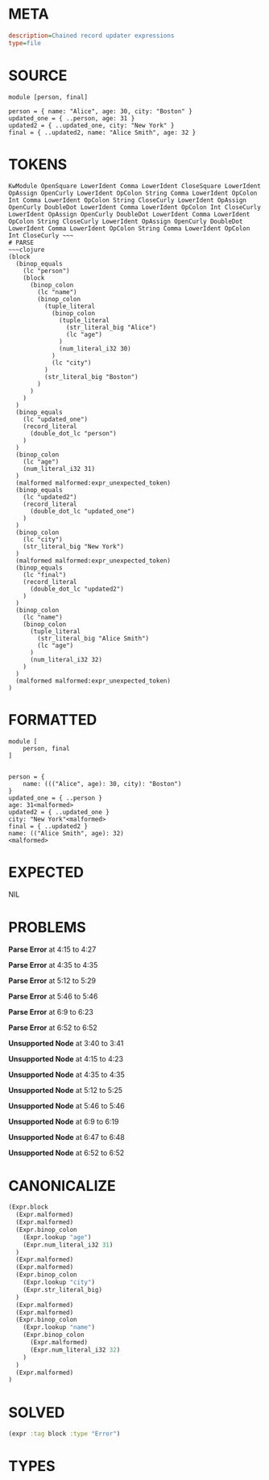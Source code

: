 # META
~~~ini
description=Chained record updater expressions
type=file
~~~
# SOURCE
~~~roc
module [person, final]

person = { name: "Alice", age: 30, city: "Boston" }
updated_one = { ..person, age: 31 }
updated2 = { ..updated_one, city: "New York" }
final = { ..updated2, name: "Alice Smith", age: 32 }
~~~
# TOKENS
~~~text
KwModule OpenSquare LowerIdent Comma LowerIdent CloseSquare LowerIdent OpAssign OpenCurly LowerIdent OpColon String Comma LowerIdent OpColon Int Comma LowerIdent OpColon String CloseCurly LowerIdent OpAssign OpenCurly DoubleDot LowerIdent Comma LowerIdent OpColon Int CloseCurly LowerIdent OpAssign OpenCurly DoubleDot LowerIdent Comma LowerIdent OpColon String CloseCurly LowerIdent OpAssign OpenCurly DoubleDot LowerIdent Comma LowerIdent OpColon String Comma LowerIdent OpColon Int CloseCurly ~~~
# PARSE
~~~clojure
(block
  (binop_equals
    (lc "person")
    (block
      (binop_colon
        (lc "name")
        (binop_colon
          (tuple_literal
            (binop_colon
              (tuple_literal
                (str_literal_big "Alice")
                (lc "age")
              )
              (num_literal_i32 30)
            )
            (lc "city")
          )
          (str_literal_big "Boston")
        )
      )
    )
  )
  (binop_equals
    (lc "updated_one")
    (record_literal
      (double_dot_lc "person")
    )
  )
  (binop_colon
    (lc "age")
    (num_literal_i32 31)
  )
  (malformed malformed:expr_unexpected_token)
  (binop_equals
    (lc "updated2")
    (record_literal
      (double_dot_lc "updated_one")
    )
  )
  (binop_colon
    (lc "city")
    (str_literal_big "New York")
  )
  (malformed malformed:expr_unexpected_token)
  (binop_equals
    (lc "final")
    (record_literal
      (double_dot_lc "updated2")
    )
  )
  (binop_colon
    (lc "name")
    (binop_colon
      (tuple_literal
        (str_literal_big "Alice Smith")
        (lc "age")
      )
      (num_literal_i32 32)
    )
  )
  (malformed malformed:expr_unexpected_token)
)
~~~
# FORMATTED
~~~roc
module [
	person, final
]


person = {
	name: ((("Alice", age): 30, city): "Boston")
}
updated_one = { ..person }
age: 31<malformed>
updated2 = { ..updated_one }
city: "New York"<malformed>
final = { ..updated2 }
name: (("Alice Smith", age): 32)
<malformed>
~~~
# EXPECTED
NIL
# PROBLEMS
**Parse Error**
at 4:15 to 4:27

**Parse Error**
at 4:35 to 4:35

**Parse Error**
at 5:12 to 5:29

**Parse Error**
at 5:46 to 5:46

**Parse Error**
at 6:9 to 6:23

**Parse Error**
at 6:52 to 6:52

**Unsupported Node**
at 3:40 to 3:41

**Unsupported Node**
at 4:15 to 4:23

**Unsupported Node**
at 4:35 to 4:35

**Unsupported Node**
at 5:12 to 5:25

**Unsupported Node**
at 5:46 to 5:46

**Unsupported Node**
at 6:9 to 6:19

**Unsupported Node**
at 6:47 to 6:48

**Unsupported Node**
at 6:52 to 6:52

# CANONICALIZE
~~~clojure
(Expr.block
  (Expr.malformed)
  (Expr.malformed)
  (Expr.binop_colon
    (Expr.lookup "age")
    (Expr.num_literal_i32 31)
  )
  (Expr.malformed)
  (Expr.malformed)
  (Expr.binop_colon
    (Expr.lookup "city")
    (Expr.str_literal_big)
  )
  (Expr.malformed)
  (Expr.malformed)
  (Expr.binop_colon
    (Expr.lookup "name")
    (Expr.binop_colon
      (Expr.malformed)
      (Expr.num_literal_i32 32)
    )
  )
  (Expr.malformed)
)
~~~
# SOLVED
~~~clojure
(expr :tag block :type "Error")
~~~
# TYPES
~~~roc
~~~
